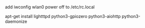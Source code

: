 add iwconfig wlan0 power off to /etc/rc.local

apt-get install lightttpd python3-gpiozero python3-aiohttp python3-daemonize
